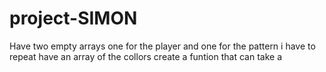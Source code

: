 # project-SIMON
Have two empty arrays one for the player and one for the pattern i have to repeat
have an array of the collors
create a funtion that can take a